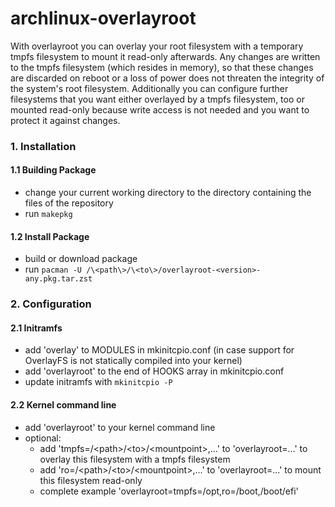 # archlinux-overlayroot
With overlayroot you can overlay your root filesystem with a temporary tmpfs
filesystem to mount it read-only afterwards. Any changes are written to the
tmpfs filesystem (which resides in memory), so that these changes are discarded
on reboot or a loss of power does not threaten the integrity of the system's 
root filesystem. Additionally you can configure further filesystems that you
want either overlayed by a tmpfs filesystem, too or mounted read-only because
write access is not needed and you want to protect it against changes.

### 1. Installation

#### 1.1 Building Package
- change your current working directory to the directory containing the files
  of the repository
- run `makepkg`

#### 1.2 Install Package
- build or download package
- run `pacman -U /\<path\>/\<to\>/overlayroot-<version>-any.pkg.tar.zst`

### 2. Configuration

#### 2.1 Initramfs
- add 'overlay' to MODULES in mkinitcpio.conf (in case support for OverlayFS is
  not statically compiled into your kernel)
- add 'overlayroot' to the end of HOOKS array in mkinitcpio.conf
- update initramfs with `mkinitcpio -P`

#### 2.2 Kernel command line
- add 'overlayroot' to your kernel command line
- optional:
	- add 'tmpfs=/\<path\>/\<to\>/\<mountpoint\>,...' to 'overlayroot=...' to overlay
	  this filesystem with a tmpfs filesystem
	- add 'ro=/\<path\>/\<to\>/\<mountpoint\>,...' to 'overlayroot=...' to mount this
	  filesystem read-only
	- complete example 'overlayroot=tmpfs=/opt,ro=/boot,/boot/efi'


